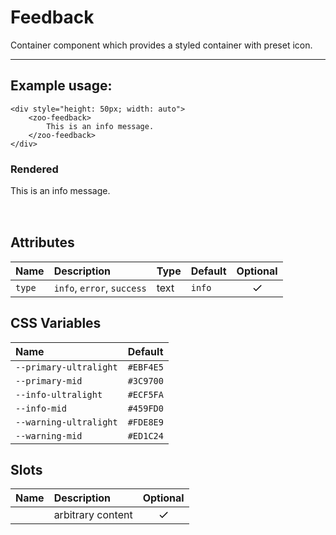 # Feedback

Container component which provides a styled container with preset icon.

***

## Example usage:
	<div style="height: 50px; width: auto">
		<zoo-feedback>
			This is an info message.
		</zoo-feedback>
	</div>
### Rendered
<div style="height: 50px; width: auto">
	<zoo-feedback>This is an info message.</zoo-feedback>
</div>

## Attributes
|   **Name**  |           **Description**              | **Type** | **Default** | **Optional** |
| :--------- | :-------------------------------------|:--------|:-----------|:-----------:|
| `type`      | `info`, `error`, `success`             | text     |   `info`    |   <svg viewBox="0 0 24 24" width="18" height="18"><path d="M9 16.2L4.8 12l-1.4 1.4L9 19 21 7l-1.4-1.4L9 16.2z"/></svg>
## CSS Variables
|        **Name**        |   **Default**  |
| :-------------------- |:--------------|
| `--primary-ultralight` |    `#EBF4E5`   |
| `--primary-mid`        |    `#3C9700`   |
| `--info-ultralight`    |    `#ECF5FA`   |
| `--info-mid`           |    `#459FD0`   |
| `--warning-ultralight` |    `#FDE8E9`   |
| `--warning-mid`        |    `#ED1C24`   |
## Slots
|     **Name**   |           **Description**          | **Optional** | 
| :------------: | :---------------------------------|:-----------:|
|                | arbitrary content                  | <svg viewBox="0 0 24 24" width="18" height="18"><path d="M9 16.2L4.8 12l-1.4 1.4L9 19 21 7l-1.4-1.4L9 16.2z"/></svg>
